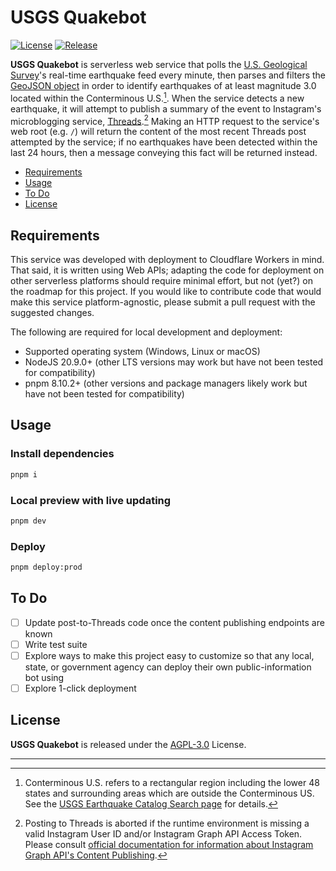 # USGS Quakebot

[![License](https://img.shields.io/badge/License-AGPL--3.0-yellow.svg)](https://github.com/Distal-Labs/threads-usgs-quakebot/blob/main/LICENSE)
[![Release](https://img.shields.io/github/release/Distal-Labs/threads-usgs-quakebot.svg?label=Release)](https://gitHub.com/Distal-Labs/threads-usgs-quakebot/releases/)

**USGS Quakebot** is serverless web service that polls the [U.S. Geological Survey](https://www.usgs.gov)'s real-time earthquake feed every minute, then parses and filters the [GeoJSON object](https://earthquake.usgs.gov/earthquakes/feed/v1.0/geojson.php) in order to identify earthquakes of at least magnitude 3.0 located within the Conterminous U.S.[^1]. When the service detects a new earthquake, it will attempt to publish a summary of the event to Instagram's microblogging service, [Threads](https://www.threads.net).[^2] Making an HTTP request to the service's web root (e.g. `/`) will return the content of the most recent Threads post attempted by the service; if no earthquakes have been detected within the last 24 hours, then a message conveying this fact will be returned instead.

- [Requirements](#requirements)
- [Usage](#usage)
- [To Do](#to-do)
- [License](#license)

## Requirements
This service was developed with deployment to Cloudflare Workers in mind. That said, it is written using Web APIs; adapting the code for deployment on other serverless platforms should require minimal effort, but not (yet?) on the roadmap for this project. If you would like to contribute code that would make this service platform-agnostic, please submit a pull request with the suggested changes.

The following are required for local development and deployment:
- Supported operating system (Windows, Linux or macOS)
- NodeJS 20.9.0+ (other LTS versions may work but have not been tested for compatibility)
- pnpm 8.10.2+ (other versions and package managers likely work but have not been tested for compatibility)

## Usage
### Install dependencies
```sh
pnpm i
```

### Local preview with live updating
```sh
pnpm dev
```

### Deploy
```sh
pnpm deploy:prod
```


## To Do
- [ ] Update post-to-Threads code once the content publishing endpoints are known
- [ ] Write test suite
- [ ] Explore ways to make this project easy to customize so that any local, state, or government agency can deploy their own public-information bot using
- [ ] Explore 1-click deployment

## License

**USGS Quakebot** is released under the [AGPL-3.0](https://github.com/Distal-Labs/threads-usgs-quakebot/blob/main/LICENSE) License.

--- 
[^1]: Conterminous U.S. refers to a rectangular region including the lower 48 states and surrounding areas which are outside the Conterminous US. See the [USGS Earthquake Catalog Search page](https://earthquake.usgs.gov/earthquakes/search/) for details.
[^2]: Posting to Threads is aborted if the runtime environment is missing a valid Instagram User ID and/or Instagram Graph API Access Token. Please consult [official documentation for information about Instagram Graph API's Content Publishing](https://developers.facebook.com/docs/instagram-api/guides/content-publishing#endpoints).
